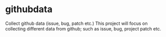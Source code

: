 # githubdata
Collect github data (issue, bug, patch etc.)
This project will focus on collecting different data from github; such as issue, bug, project patch etc.
